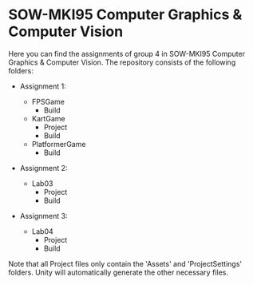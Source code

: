 # SOW-MKI95 Computer Graphics & Computer Vision

Here you can find the assignments of group 4 in SOW-MKI95 Computer Graphics & Computer Vision.
The repository consists of the following folders:
- Assignment 1:
  - FPSGame
    - Build
  - KartGame
    - Project
    - Build
  - PlatformerGame
    - Build
    
- Assignment 2:
  - Lab03
    - Project
    - Build
- Assignment 3:
  - Lab04
    - Project
    - Build

Note that all Project files only contain the 'Assets' and 'ProjectSettings' folders. Unity will automatically generate the other necessary files.
